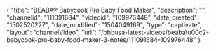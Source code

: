{
    "title": "BEABA&reg; Babycook Pro Baby Food Maker",
    "description": "",
    "channelid": "111091684",
    "videoid": "109976448",
    "date_created": "1502520227",
    "date_modified": "1504049169",
    "type": "captivate",
    "layout": "channelVideo",
    "url": "\/bbbusa-latest-videos\/beaba\u00c2-babycook-pro-baby-food-maker-3-notes\/111091684-109976448"
}